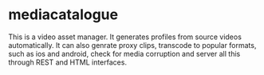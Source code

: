 # mediacatalogue

This is a video asset manager. It generates profiles from source videos automatically. It can also genrate proxy clips, transcode to popular formats, such as ios and android, check for media corruption and server all this through REST and HTML interfaces.